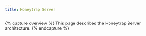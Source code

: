 ```yaml
---
title: Honeytrap Server
---
```


{% capture overview %}
This page describes the Honeytrap Server architecture.
{% endcapture %}
